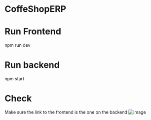 # CoffeShopERP

# Run Frontend 
npm run dev

# Run backend 
npm start 

# Check
Make sure the link to the frontend is the one on the backend
![image](https://github.com/user-attachments/assets/f3961625-dd6b-4d9f-9984-ea93167072b2)
